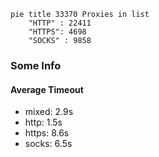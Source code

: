 
```mermaid
pie title 33370 Proxies in list
    "HTTP" : 22411
    "HTTPS": 4698
    "SOCKS" : 9858
```

### Some Info
#### Average Timeout

- mixed: 2.9s
- http: 1.5s
- https: 8.6s
- socks: 6.5s